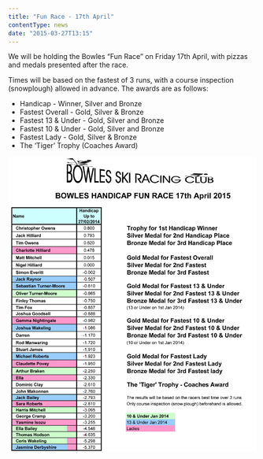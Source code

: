```yaml
---
title: "Fun Race - 17th April"
contentType: news
date: "2015-03-27T13:15"
---
```


We will be holding the Bowles “Fun Race” on Friday 17th April, with pizzas and medals presented after the race.

Times will be based on the fastest of 3 runs, with a course inspection (snowplough) allowed in advance. The awards are as follows:

* Handicap - Winner, Silver and Bronze
* Fastest Overall - Gold, Silver & Bronze
* Fastest 13 & Under - Gold, Silver and Bronze
* Fastest 10 & Under - Gold, Silver and Bronze
* Fastest Lady - Gold, Silver & Bronze
* The ‘Tiger’ Trophy (Coaches Award)

![final handicaps](Bowles_Handicap_2015_Spring_1.jpg)
